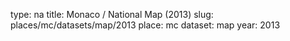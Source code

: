 type: na
title: Monaco / National Map (2013)
slug: places/mc/datasets/map/2013
place: mc
dataset: map
year: 2013

